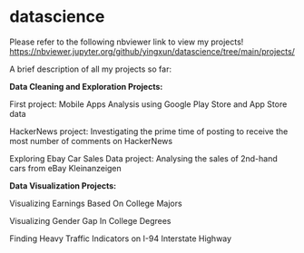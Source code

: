# datascience
Please refer to the following nbviewer link to view my projects!
https://nbviewer.jupyter.org/github/yingxun/datascience/tree/main/projects/

A brief description of all my projects so far:

**Data Cleaning and Exploration Projects:**

First project: Mobile Apps Analysis using Google Play Store and App Store data

HackerNews project: Investigating the prime time of posting to receive the most number of comments on HackerNews

Exploring Ebay Car Sales Data project: Analysing the sales of 2nd-hand cars from eBay Kleinanzeigen

**Data Visualization Projects:**

Visualizing Earnings Based On College Majors

Visualizing Gender Gap In College Degrees

Finding Heavy Traffic Indicators on I-94 Interstate Highway

